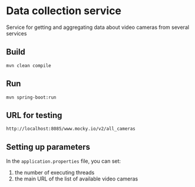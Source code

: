 # Data collection service

Service for getting and aggregating data about video cameras from several services

## Build
`mvn clean compile`

## Run
`mvn spring-boot:run`

## URL for testing 

`http://localhost:8085/www.mocky.io/v2/all_cameras`

## Setting up parameters

In the `application.properties` file, you can set: 
1. the number of executing threads 
2. the main URL of the list of available video cameras
